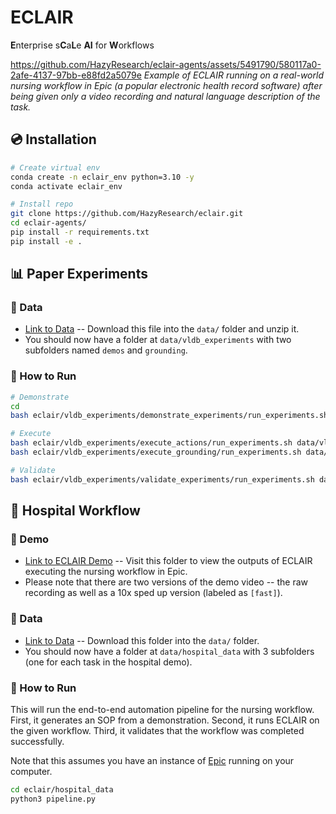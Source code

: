 # ECLAIR

**E**nterprise s**C**a**L**e **AI** for **W**orkflows

https://github.com/HazyResearch/eclair-agents/assets/5491790/580117a0-2afe-4137-97bb-e88fd2a5079e
*Example of ECLAIR running on a real-world nursing workflow in Epic (a popular electronic health record software) after being given only a video recording and natural language description of the task.*

## 💿 Installation

```bash
# Create virtual env
conda create -n eclair_env python=3.10 -y
conda activate eclair_env

# Install repo
git clone https://github.com/HazyResearch/eclair.git
cd eclair-agents/
pip install -r requirements.txt
pip install -e .
```

## 📊 Paper Experiments

### 💾 Data

* [Link to Data](https://drive.google.com/file/d/1h-sf1WlaIblvxhLNQbDlSiMDp1CkGFx1/view?usp=drive_link) -- Download this file into the `data/` folder and unzip it.
* You should now have a folder at `data/vldb_experiments` with two subfolders named `demos` and `grounding`.

### 🚀 How to Run

```bash
# Demonstrate
cd 
bash eclair/vldb_experiments/demonstrate_experiments/run_experiments.sh data/vldb_experiments/demos

# Execute
bash eclair/vldb_experiments/execute_actions/run_experiments.sh data/vldb_experiments/demos
bash eclair/vldb_experiments/execute_grounding/run_experiments.sh data/vldb_experiments/demos

# Validate
bash eclair/vldb_experiments/validate_experiments/run_experiments.sh data/vldb_experiments/demos
```

## 🏥 Hospital Workflow

### 🎥 Demo

* [Link to ECLAIR Demo](https://drive.google.com/drive/folders/1U6fC67mDNlHQ0ikx-OOHx-7Bdv91XJ15?usp=drive_link) -- Visit this folder to view the outputs of ECLAIR executing the nursing workflow in Epic. 
* Please note that there are two versions of the demo video -- the raw recording as well as a 10x sped up version (labeled as `[fast]`).

### 💾 Data

* [Link to Data](https://drive.google.com/drive/folders/1TZp38_0IPf8aXFjh2UJa6AMdZyEyqCBA?usp=drive_link) -- Download this folder into the `data/` folder. 
* You should now have a folder at `data/hospital_data` with 3 subfolders (one for each task in the hospital demo).

### 🚀 How to Run

This will run the end-to-end automation pipeline for the nursing workflow. First, it generates an SOP from a demonstration. Second, it runs ECLAIR on the given workflow. Third, it validates that the workflow was completed successfully.

Note that this assumes you have an instance of [Epic](https://www.epic.com/) running on your computer.

```bash
cd eclair/hospital_data
python3 pipeline.py
```
